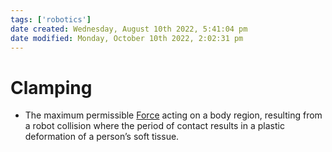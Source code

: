 ```yaml
---
tags: ['robotics']
date created: Wednesday, August 10th 2022, 5:41:04 pm
date modified: Monday, October 10th 2022, 2:02:31 pm
---
```


# Clamping
- The maximum permissible [Force](Force.md) acting on a body region, resulting from a robot collision where the period of contact results in a plastic deformation of a person’s soft tissue.



